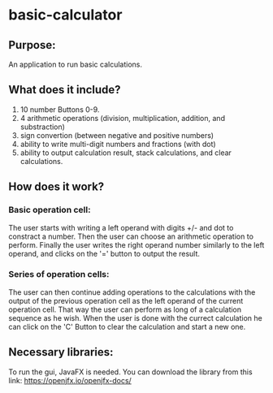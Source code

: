 # basic-calculator
## Purpose:
An application to run basic calculations.

## What does it include?
1. 10 number Buttons 0-9.
2. 4 arithmetic operations (division, multiplication, addition, and substraction)
3. sign convertion (between negative and positive numbers)
4. ability to write multi-digit numbers and fractions (with dot)
5. ability to output calculation result, stack calculations, and clear calculations.

## How does it work?
### Basic operation cell:
The user starts with writing a left operand with digits +/- and dot to constract a number.
Then the user can choose an arithmetic operation to perform. 
Finally the user writes the right operand number similarly to the left operand, and clicks on the '=' button to output the result.

### Series of operation cells:
The user can then continue adding operations to the calculations with the output of the previous operation cell as the left operand of the current operation cell.
That way the user can perform as long of a calculation sequence as he wish.
When the user is done with the currect calculation he can click on the 'C' Button to clear the calculation and start a new one.

## Necessary libraries:
To run the gui, JavaFX is needed. You can download the library from this link:
https://openjfx.io/openjfx-docs/
